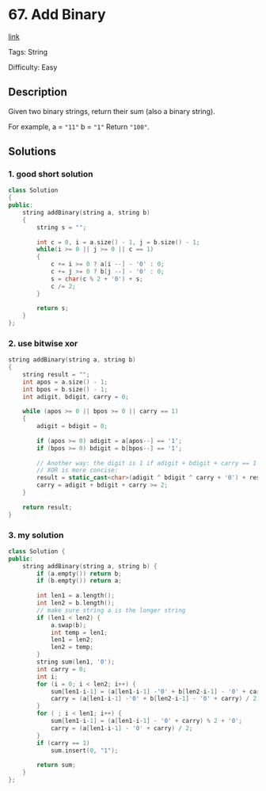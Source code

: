 # 67. Add Binary

[link](https://leetcode.com/problems/add-binary/description/)

Tags: String

Difficulty: Easy

## Description

Given two binary strings, return their sum (also a binary string).

For example,
a = `"11"`
b = `"1"`
Return `"100"`.

## Solutions

### 1. good short solution

```c++
class Solution
{
public:
    string addBinary(string a, string b)
    {
        string s = "";
        
        int c = 0, i = a.size() - 1, j = b.size() - 1;
        while(i >= 0 || j >= 0 || c == 1)
        {
            c += i >= 0 ? a[i --] - '0' : 0;
            c += j >= 0 ? b[j --] - '0' : 0;
            s = char(c % 2 + '0') + s;
            c /= 2;
        }
        
        return s;
    }
};
```

### 2. use bitwise xor

```c++
string addBinary(string a, string b) 
{
    string result = "";
    int apos = a.size() - 1;
    int bpos = b.size() - 1;
    int adigit, bdigit, carry = 0;
    
    while (apos >= 0 || bpos >= 0 || carry == 1)
    {
        adigit = bdigit = 0;
        
        if (apos >= 0) adigit = a[apos--] == '1';
        if (bpos >= 0) bdigit = b[bpos--] == '1';
        
        // Another way: the digit is 1 if adigit + bdigit + carry == 1 or == 3, but I noticed that
        // XOR is more concise:
        result = static_cast<char>(adigit ^ bdigit ^ carry + '0') + result; 
        carry = adigit + bdigit + carry >= 2;
    }
    
    return result;
}
```

### 3. my solution

```c++
class Solution {
public:
    string addBinary(string a, string b) {
        if (a.empty()) return b;
        if (b.empty()) return a;
        
        int len1 = a.length();
        int len2 = b.length();
        // make sure string a is the longer string
        if (len1 < len2) {
            a.swap(b);
            int temp = len1;
            len1 = len2;
            len2 = temp;
        }
        string sum(len1, '0');
        int carry = 0;
        int i;
        for (i = 0; i < len2; i++) {
            sum[len1-i-1] = (a[len1-i-1] -'0' + b[len2-i-1] - '0' + carry) % 2 + '0';   // remember to +'0'!!!
            carry = (a[len1-i-1] -'0' + b[len2-i-1] - '0' + carry) / 2;
        }
        for ( ; i < len1; i++) {
            sum[len1-i-1] = (a[len1-i-1] - '0' + carry) % 2 + '0';
            carry = (a[len1-i-1] - '0' + carry) / 2;
        }
        if (carry == 1)
            sum.insert(0, "1");
        
        return sum;
    }
};
```

